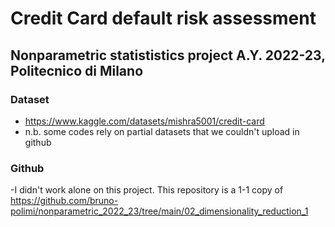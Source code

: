 # Credit Card default risk assessment
## Nonparametric statististics project A.Y. 2022-23, Politecnico di Milano

### Dataset
- https://www.kaggle.com/datasets/mishra5001/credit-card
- n.b. some codes rely on partial datasets that we couldn't upload in github

### Github
-I didn't work alone on this project. This repository is a 1-1 copy of https://github.com/bruno-polimi/nonparametric_2022_23/tree/main/02_dimensionality_reduction_1

